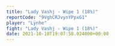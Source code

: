 ```yaml
---
title: "Lady Vashj - Wipe 1 (18%)"
reportCode: "9VghCRJvynYPpxG1"
player: "Lÿnhe"
fight: "Lady Vashj - Wipe 1 (18%)"
date: 2021-10-10T19:07:58.024000+00:00
---
```

